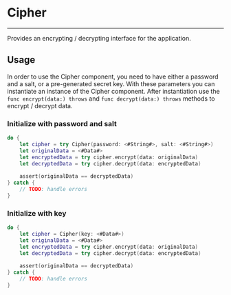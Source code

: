

<a name="Cipher"></a>
# Cipher
----------------

Provides an encrypting / decrypting interface for the application.

## Usage

In order to use the Cipher component, you need to have either a password and a salt, or a pre-generated secret key. With these parameters you can instantiate an instance of the Cipher component. After instantiation use the `func encrypt(data:) throws` and `func decrypt(data:) throws` methods to encrypt / decrypt data.

### Initialize with password and salt

```swift
do {
    let cipher = try Cipher(password: <#String#>, salt: <#String#>)
    let originalData = <#Data#>
    let encryptedData = try cipher.encrypt(data: originalData)
    let decryptedData = try cipher.decrypt(data: encryptedData)
    
    assert(originalData == decryptedData)
} catch {
    // TODO: handle errors
}
```

### Initialize with key

```swift
do {
    let cipher = Cipher(key: <#Data#>)
    let originalData = <#Data#>
    let encryptedData = try cipher.encrypt(data: originalData)
    let decryptedData = try cipher.decrypt(data: encryptedData)
    
    assert(originalData == decryptedData)
} catch {
    // TODO: handle errors
}
```
